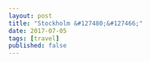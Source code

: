 ```yaml
---
layout: post
title: "Stockholm &#127480;&#127466;"
date: 2017-07-05
tags: [travel]
published: false
---
```

